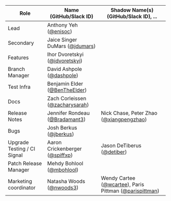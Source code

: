 |  **Role** | **Name** (**GitHub/Slack ID**)  | **Shadow Name(s) (GitHub/Slack ID), ...**
|  ------ | ------ | ------ |
|  Lead | Anthony Yeh ([@enisoc](https://github.com/enisoc)) | |
|  Secondary | Jaice Singer DuMars ([@jdumars](https://github.com/jdumars)) | |
|  Features | Ihor Dvoretskyi ([@idvoretskyi](https://github.com/idvoretskyi)) | |
|  Branch Manager | David Ashpole ([@dashpole](https://github.com/dashpole)) | |
|  Test Infra | Benjamin Elder ([@BenTheElder](https://github.com/BenTheElder)) | |
|  Docs | Zach Corleissen ([@zacharysarah](https://github.com/zacharysarah)) | |
|  Release Notes | Jennifer Rondeau ([@Bradamant3](https://github.com/Bradamant3)) | Nick Chase, Peter Zhao ([@xiangpengzhao](https://github.com/xiangpengzhao)) |
|  Bugs | Josh Berkus ([@jberkus](https://github.com/jberkus)) | |
|  Upgrade Testing / CI Signal | Aaron Crickenberger ([@spiffxp](https://github.com/spiffxp)) | Jason DeTiberus ([@detiber](https://github.com/detiber)) |
|  Patch Release Manager | Mehdy Bohlool ([@mbohlool](https://github.com/mbohlool)) | |
|  Marketing coordinator | Natasha Woods ([@nwoods3](https://github.com/nwoods3)) | Wendy Cartee ([@wcartee](https://github.com/wcartee)), Paris Pittman ([@parispittman](https://github.com/parispittman)) |

